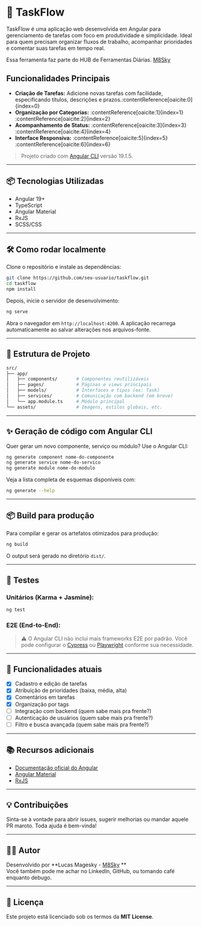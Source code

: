 # 🚀 TaskFlow

TaskFlow é uma aplicação web desenvolvida em Angular para gerenciamento de tarefas com foco em produtividade e simplicidade. Ideal para quem precisam organizar fluxos de trabalho, acompanhar prioridades e comentar suas tarefas em tempo real.

Essa ferramenta faz parte do HUB de Ferramentas Diárias. [M8Sky](https://magesky.vercel.app)

## Funcionalidades Principais

- **Criação de Tarefas:** Adicione novas tarefas com facilidade, especificando títulos, descrições e prazos.&#8203;:contentReference[oaicite:0]{index=0}
- **Organização por Categorias:** :contentReference[oaicite:1]{index=1}&#8203;:contentReference[oaicite:2]{index=2}
- **Acompanhamento de Status:** :contentReference[oaicite:3]{index=3}&#8203;:contentReference[oaicite:4]{index=4}
- **Interface Responsiva:** :contentReference[oaicite:5]{index=5}&#8203;:contentReference[oaicite:6]{index=6}

> Projeto criado com [Angular CLI](https://github.com/angular/angular-cli) versão 19.1.5.

---

## 📦 Tecnologias Utilizadas

- Angular 19+
- TypeScript
- Angular Material
- RxJS
- SCSS/CSS

---

## 🛠️ Como rodar localmente

Clone o repositório e instale as dependências:

```bash
git clone https://github.com/seu-usuario/taskflow.git
cd taskflow
npm install
```

Depois, inicie o servidor de desenvolvimento:

```bash
ng serve
```

Abra o navegador em `http://localhost:4200`. A aplicação recarrega automaticamente ao salvar alterações nos arquivos-fonte.

---

## 🧱 Estrutura de Projeto

```bash
src/
├── app/
│   ├── components/       # Componentes reutilizáveis
│   ├── pages/            # Páginas e views principais
│   ├── models/           # Interfaces e tipos (ex: Task)
│   ├── services/         # Comunicação com backend (em breve)
│   └── app.module.ts     # Módulo principal
└── assets/               # Imagens, estilos globais, etc.
```

---

## ✨ Geração de código com Angular CLI

Quer gerar um novo componente, serviço ou módulo? Use o Angular CLI:

```bash
ng generate component nome-do-componente
ng generate service nome-do-servico
ng generate module nome-do-modulo
```

Veja a lista completa de esquemas disponíveis com:

```bash
ng generate --help
```

---

## 📦 Build para produção

Para compilar e gerar os artefatos otimizados para produção:

```bash
ng build
```

O output será gerado no diretório `dist/`.

---

## 🧪 Testes

### Unitários (Karma + Jasmine):

```bash
ng test
```

### E2E (End-to-End):

> ⚠️ O Angular CLI não inclui mais frameworks E2E por padrão. Você pode configurar o [Cypress](https://www.cypress.io/) ou [Playwright](https://playwright.dev/) conforme sua necessidade.

---

## 📌 Funcionalidades atuais

- [x] Cadastro e edição de tarefas
- [x] Atribuição de prioridades (baixa, média, alta)
- [x] Comentários em tarefas
- [x] Organização por tags
- [ ] Integração com backend (quem sabe mais pra frente?)
- [ ] Autenticação de usuários (quem sabe mais pra frente?)
- [ ] Filtro e busca avançada (quem sabe mais pra frente?)

---

## 📚 Recursos adicionais

- [Documentação oficial do Angular](https://angular.dev)
- [Angular Material](https://material.angular.io/)
- [RxJS](https://rxjs.dev/)

---

## 💡 Contribuições

Sinta-se à vontade para abrir issues, sugerir melhorias ou mandar aquele PR maroto. Toda ajuda é bem-vinda!

---

## 🧙‍♂️ Autor

Desenvolvido por **Lucas Magesky - [M8Sky](https://magesky.vercel.app) **  
Você também pode me achar no LinkedIn, GitHub, ou tomando café enquanto debugo.

---

## 🏁 Licença

Este projeto está licenciado sob os termos da **MIT License**.
